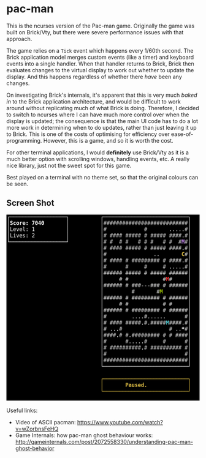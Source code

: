# pac-man

This is the ncurses version of the Pac-man game.  Originally the game was built
on Brick/Vty, but there were severe performance issues with that approach.

The game relies on a `Tick` event which happens every 1/60th second.  The Brick
application model merges custom events (like a timer) and keyboard events into
a single handler.  When that handler returns to Brick, Brick then evaluates
changes to the virtual display to work out whether to update the display.  And
this happens regardless of whether there *have* been any changes.

On investigating Brick's internals, it's apparent that this is very much *baked
in* to the Brick application architecture, and would be difficult to work
around without replicating much of what Brick is doing.  Therefore, I decided
to switch to ncurses where I can have much more control over when the display
is updated; the consequence is that the main UI code has to do a lot more work
in determining when to do updates, rather than just leaving it up to Brick.
This is one of the costs of optimising for efficiency over ease-of-programming.
However, this is a game, and so it is worth the cost.

For other terminal applications, I would **definitely** use Brick/Vty as it is
a much better option with scrolling windows, handling events, etc.  A really
nice library, just not the sweet spot for this game.

Best played on a terminal with no theme set, so that the original colours can
be seen.

## Screen Shot

![Pac-man Screenshot](docs/pac-man-screen-shot.png)

Useful links:

* Video of ASCII pacman: https://www.youtube.com/watch?v=wZorbnsFeHQ
* Game Internals: how pac-man ghost behaviour works: http://gameinternals.com/post/2072558330/understanding-pac-man-ghost-behavior
